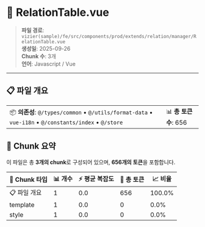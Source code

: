 # 📄 RelationTable.vue

> **파일 경로**: `vizier(sample)/fe/src/components/prod/extends/relation/manager/RelationTable.vue`  
> **생성일**: 2025-09-26  
> **Chunk 수**: 3개  
> **언어**: Javascript / Vue
---





## 📋 파일 개요

| | |
|--|--|
| 📦 **의존성**: `@/types/common` • `@/utils/format-data` • `vue-i18n` • `@/constants/index` • `@/store` | 📊 **총 토큰 수**: 656 |






## 🧩 Chunk 요약

이 파일은 총 **3개의 chunk**로 구성되어 있으며, **656개의 토큰**을 포함합니다.

| 🧩 Chunk 타입 | 📊 개수 | ⚡ 평균 복잡도 | 📝 총 토큰 | 📈 비율 |
|---------------|--------|-------------|----------|--------|
| 📋 파일 개요 | 1 | 0.0 | 656 | 100.0% |
| template | 1 | 0.0 | 0 | 0.0% |
| style | 1 | 0.0 | 0 | 0.0% |

